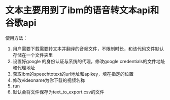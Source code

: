 # 文本主要用到了ibm的语音转文本api和谷歌api

使用方法：
1. 用户需要下载需要转文本并翻译的音频文件，不限制时长，和该代码文件默认存储在一个文件夹里
2. 设置好google 的身份认证与系统的代理，修改google credentials的文件地址和代理地址
3. 获取ibm的speechtotext的url地址和apikey，填在指定的位置
4. 修改videoname为你下载的视频名称
5. run
6. 默认会将文件保存为text_to_export.csv的文件


